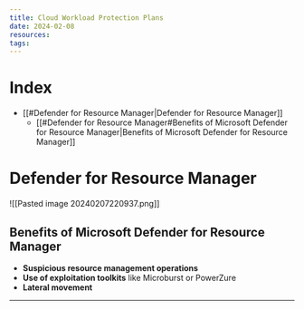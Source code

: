 ```yaml
---
title: Cloud Workload Protection Plans
date: 2024-02-08
resources: 
tags:
---
```


# Index

- [[#Defender for Resource Manager|Defender for Resource Manager]]
	- [[#Defender for Resource Manager#Benefits of Microsoft Defender for Resource Manager|Benefits of Microsoft Defender for Resource Manager]]

# Defender for Resource Manager

![[Pasted image 20240207220937.png]]

## Benefits of Microsoft Defender for Resource Manager

- **Suspicious resource management operations**
- **Use of exploitation toolkits** like Microburst or PowerZure
- **Lateral movement**

---